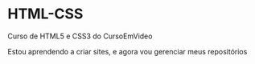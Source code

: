 # HTML-CSS
 Curso de HTML5 e CSS3 do CursoEmVideo

 Estou aprendendo a criar sites, e agora vou gerenciar meus repositórios
